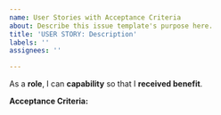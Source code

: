 ```yaml
---
name: User Stories with Acceptance Criteria
about: Describe this issue template's purpose here.
title: 'USER STORY: Description'
labels: ''
assignees: ''

---
```


As a **role**, I can **capability** so that I **received benefit**.

**Acceptance Criteria:**
